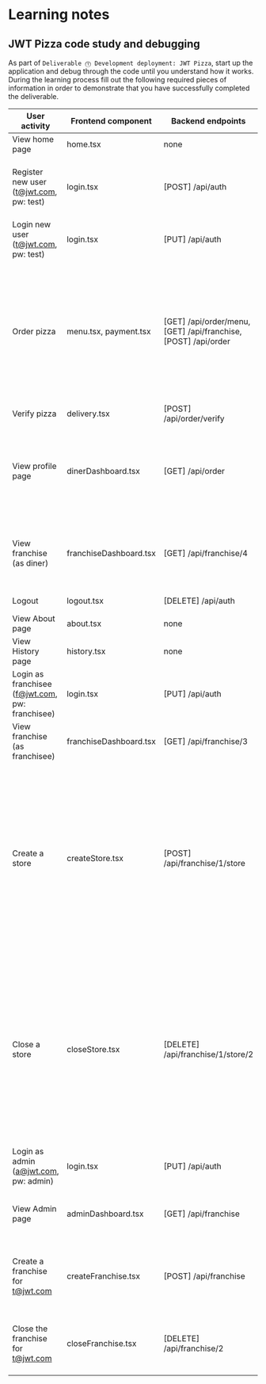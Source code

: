 # Learning notes

## JWT Pizza code study and debugging

As part of `Deliverable ⓵ Development deployment: JWT Pizza`, start up the application and debug through the code until you understand how it works. During the learning process fill out the following required pieces of information in order to demonstrate that you have successfully completed the deliverable.

| User activity                                       | Frontend component | Backend endpoints | Database SQL |
| --------------------------------------------------- | ------------------ | ----------------- | ------------ |
| View home page                                      |     home.tsx       |       none        |     none     |
| Register new user<br/>(t@jwt.com, pw: test)         |     login.tsx      |  [POST] /api/auth |     INSERT INTO user (name, email, password) VALUES (?, ?, ?)<br/>INSERT INTO userRole (userId, role, objectId) VALUES (?, ?, ?) |
| Login new user<br/>(t@jwt.com, pw: test)            |     login.tsx      |   [PUT] /api/auth |  SELECT * FROM user WHERE email=?<br/>SELECT * FROM userRole WHERE userId=?  |
| Order pizza                                         |   menu.tsx, payment.tsx         | [GET] /api/order/menu, [GET] /api/franchise, [POST] /api/order  | SELECT * FROM menu; SELECT id, name FROM franchise<br/>SELECT id, name FROM store WHERE franchiseId=?<br/>INSERT INTO dinerOrder (dinerId, franchiseId, storeId, date) VALUES (?, ?, ?, now())<br/>INSERT INTO orderItem (orderId, menuId, description, price) VALUES (?, ?, ?, ?) |
| Verify pizza                                        |     delivery.tsx   | [POST] /api/order/verify | none  |
| View profile page                                   | dinerDashboard.tsx | [GET] /api/order  | SELECT id, franchiseId, storeId, date FROM dinerOrder WHERE dinerId=? LIMIT ${offset},${config.db.listPerPage}<br/>SELECT id, menuId, description, price FROM orderItem WHERE orderId=? |
| View franchise<br/>(as diner)                       | franchiseDashboard.tsx | [GET] /api/franchise/4 | SELECT objectId FROM userRole WHERE role='franchisee' AND userId=?<br/>SELECT id, name FROM franchise WHERE id in (${franchiseIds.join(',')}) |
| Logout                                              |   logout.tsx      | [DELETE] /api/auth | DELETE FROM auth WHERE token=? |
| View About page                                     |   about.tsx        |  none             |      none    |
| View History page                                   |   history.tsx      |      none         |    none      |
| Login as franchisee<br/>(f@jwt.com, pw: franchisee) |   login.tsx        | [PUT] /api/auth   | SELECT * FROM user WHERE email=?<br/>SELECT * FROM userRole WHERE userId=? |
| View franchise<br/>(as franchisee)                  | franchiseDashboard.tsx | [GET] /api/franchise/3 | none |
| Create a store                                      | createStore.tsx    | [POST] /api/franchise/1/store | SELECT u.id, u.name, u.email FROM userRole AS ur JOIN user AS u ON u.id=ur.userId WHERE ur.objectId=? AND ur.role='franchisee'<br/>SELECT s.id, s.name, COALESCE(SUM(oi.price), 0) AS totalRevenue FROM dinerOrder AS do JOIN orderItem AS oi ON do.id=oi.orderId RIGHT JOIN store AS s ON s.id=do.storeId WHERE s.franchiseId=? GROUP BY s.id<br/>INSERT INTO store (franchiseId, name) VALUES (?, ?) |
| Close a store                                       | closeStore.tsx     | [DELETE] /api/franchise/1/store/2 | SELECT u.id, u.name, u.email FROM userRole AS ur JOIN user AS u ON u.id=ur.userId WHERE ur.objectId=? AND ur.role='franchisee'<br/>SELECT s.id, s.name, COALESCE(SUM(oi.price), 0) AS totalRevenue FROM dinerOrder AS do JOIN orderItem AS oi ON do.id=oi.orderId RIGHT JOIN store AS s ON s.id=do.storeId WHERE s.franchiseId=? GROUP BY s.id<br/>DELETE FROM store WHERE franchiseId=? AND id=? |
| Login as admin<br/>(a@jwt.com, pw: admin)           |  login.tsx         | [PUT] /api/auth   | SELECT * FROM user WHERE email=?<br/>SELECT * FROM userRole WHERE userId=? |
| View Admin page                                     | adminDashboard.tsx | [GET] /api/franchise | SELECT id, name FROM franchise<br/>SELECT id, name FROM store WHERE franchiseId=? |
| Create a franchise for t@jwt.com                    | createFranchise.tsx | [POST] /api/franchise | SELECT id, name FROM user WHERE email=?<br/>INSERT INTO franchise (name) VALUES (?)<br/>INSERT INTO userRole (userId, role, objectId) VALUES (?, ?, ?) |
| Close the franchise for t@jwt.com                   | closeFranchise.tsx  | [DELETE] /api/franchise/2 | DELETE FROM store WHERE franchiseId=?<br/>DELETE FROM userRole WHERE objectId=?<br/>DELETE FROM franchise WHERE id=? |
